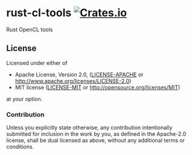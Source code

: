 # rust-cl-tools [![Crates.io](https://img.shields.io/crates/v/rust-cl-tools.svg)](https://crates.io/crates/rust-cl-tools)

Rust OpenCL tools

## License

Licensed under either of

 * Apache License, Version 2.0, ([LICENSE-APACHE](LICENSE-APACHE) or
   http://www.apache.org/licenses/LICENSE-2.0)
 * MIT license ([LICENSE-MIT](LICENSE-MIT) or http://opensource.org/licenses/MIT)

at your option.

### Contribution

Unless you explicitly state otherwise, any contribution intentionally
submitted for inclusion in the work by you, as defined in the Apache-2.0
license, shall be dual licensed as above, without any additional terms or
conditions.

